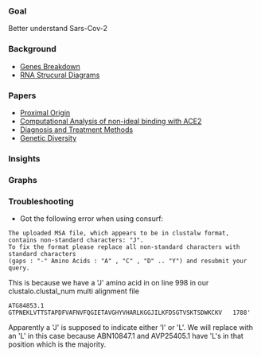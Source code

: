 ### Goal
Better understand Sars-Cov-2

### Background
- [Genes Breakdown](https://www.biosyn.com/tew/Structure-of-Coronavirus-nCoV-2019-2020.aspx)
- [RNA Strucural Diagrams](https://www.news-medical.net/news/20200702/Structure-of-the-full-SARS-CoV-2-RNA-genome-in-infected-cells.aspx)

### Papers
- [Proximal Origin](https://www.nature.com/articles/s41591-020-0820-9?fbclid=IwAR1Nj6E-XsU_N6IrFN1m9gCT-Q7app0iO2eUpN5x7OSi-l_q6c1LBx8-N24)
- [Computational Analysis of non-ideal binding with ACE2](https://jvi.asm.org/content/94/7/e00127-20)
- [Diagnosis and Treatment Methods](https://www.sciencedirect.com/science/article/pii/S1286457920300253?via%3Dihub)
- [Genetic Diversity](https://www.sciencedirect.com/science/article/pii/S1567134820300915#s0005)

### Insights


### Graphs


### Troubleshooting
- Got the following error when using consurf:

```
The uploaded MSA file, which appears to be in clustalw format, contains non-standard characters: "J". 
To fix the format please replace all non-standard characters with standard characters
(gaps : "-" Amino Acids : "A" , "C" , "D" .. "Y") and resubmit your query.
```


This is because we have a 'J' amino acid in on line 998 in our clustalo.clustal_num multi alignment file

`ATG84853.1          GTPNEKLVTTSTAPDFVAFNVFQGIETAVGHYVHARLKGGJILKFDSGTVSKTSDWKCKV	1788'`

Apparently a 'J' is supposed to indicate either 'I' or 'L'.
We will replace with an 'L' in this case because ABN10847.1 and AVP25405.1 have 'L's in that position
which is the majority.

